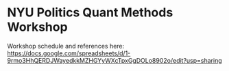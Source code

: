 # NYU Politics Quant Methods Workshop

Workshop schedule and references here: https://docs.google.com/spreadsheets/d/1-9rmo3HhQERDJWayedkkMZHGYyWXcTpxGgDOLo8902o/edit?usp=sharing

